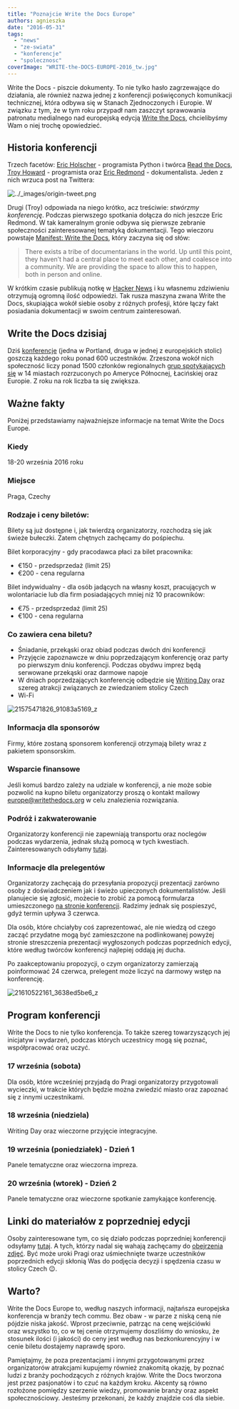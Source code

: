 ```yaml
---
title: "Poznajcie Write the Docs Europe"
authors: agnieszka
date: "2016-05-31"
tags:
  - "news"
  - "ze-swiata"
  - "konferencje"
  - "spolecznosc"
coverImage: "WRITE-the-DOCS-EUROPE-2016_tw.jpg"
---
```


Write the Docs - piszcie dokumenty. To nie tylko hasło zagrzewające do
działania, ale również nazwa jednej z konferencji poświęconych komunikacji
technicznej, która odbywa się w Stanach Zjednoczonych i Europie. W związku z
tym, że w tym roku przypadł nam zaszczyt sprawowania patronatu medialnego nad
europejską edycją [Write the Docs](http://www.writethedocs.org/conf/eu/2016/),
chcielibyśmy Wam o niej trochę opowiedzieć.

<!--truncate-->

## Historia konferencji

Trzech facetów: [Eric Holscher](https://twitter.com/ericholscher) - programista
Python i twórca [Read the Docs](https://readthedocs.org/),
[Troy Howard](https://twitter.com/thoward37) - programista oraz
[Eric Redmond](https://twitter.com/coderoshi) - dokumentalista. Jeden z nich
wrzuca post na Twittera:

![../_images/origin-tweet.png](images/origin-tweet.png)

Drugi (Troy) odpowiada na niego krótko, acz treściwie: _stwórzmy konferencję_.
Podczas pierwszego spotkania dołącza do nich jeszcze Eric Redmond. W tak
kameralnym gronie odbywa się pierwsze zebranie społeczności zainteresowanej
tematyką dokumentacji. Tego wieczoru
powstaje [Manifest: Write the Docs](http://www.writethedocs.org/guide/about/vision/),
który zaczyna się od słów:

> There exists a tribe of documentarians in the world. Up until this point, they
> haven’t had a central place to meet each other, and coalesce into a community.
> We are providing the space to allow this to happen, both in person and online.

W krótkim czasie publikują notkę w
[Hacker News](https://news.ycombinator.com/item?id=5129425) i ku własnemu
zdziwieniu otrzymują ogromną ilość odpowiedzi. Tak rusza maszyna zwana Write the
Docs, skupiająca wokół siebie osoby z różnych profesji, które łączy fakt
posiadania dokumentacji w swoim centrum zainteresowań.

## **Write the Docs dzisiaj**

Dziś [konferencje](http://www.writethedocs.org/conf/) (jedna w Portland, druga w
jednej z europejskich stolic) goszczą każdego roku ponad 600 uczestników.
Zrzeszona wokół nich społeczność liczy ponad 1500 członków
regionalnych [grup spotykających się](http://www.writethedocs.org/meetups/) w 14
miastach rozrzuconych po Ameryce Północnej, Łacińskiej oraz Europie. Z roku na
rok liczba ta się zwiększa.

## Ważne fakty

Poniżej przedstawiamy najważniejsze informacje na temat Write the Docs Europe.

### **Kiedy**

18-20 września 2016 roku

### **Miejsce**

Praga, Czechy

### **Rodzaje i ceny biletów:**

Bilety są już dostępne i, jak twierdzą organizatorzy, rozchodzą się jak świeże
bułeczki. Zatem chętnych zachęcamy do pośpiechu.

Bilet korporacyjny - gdy pracodawca płaci za bilet pracownika:

- €150 - przedsprzedaż (limit 25)
- €200 - cena regularna

Bilet indywidualny - dla osób jadących na własny koszt, pracujących w
wolontariacie lub dla firm posiadających mniej niż 10 pracowników:

- €75 - przedsprzedaż (limit 25)
- €100 - cena regularna

### **Co zawiera cena biletu?**

- Śniadanie, przekąski oraz obiad podczas dwóch dni konferencji
- Przyjęcie zapoznawcze w dniu poprzedzającym konferencję oraz party po
  pierwszym dniu konferencji. Podczas obydwu imprez będą serwowane przekąski
  oraz darmowe napoje
- W dniach poprzedzających konferencję odbędzie się
  [Writing Day](http://www.writethedocs.org/conf/eu/2016/writingday/) oraz
  szereg atrakcji związanych ze zwiedzaniem stolicy Czech
- Wi-Fi

![21575471826_91083a5169_z](images/21575471826_91083a5169_z.jpg)

### **Informacja dla sponsorów**

Firmy, które zostaną sponsorem konferencji otrzymają bilety wraz z pakietem
sponsorskim.

### **Wsparcie finansowe**

Jeśli komuś bardzo zależy na udziale w konferencji, a nie może sobie pozwolić na
kupno biletu organizatorzy proszą o kontakt mailowy
[europe@writethedocs.org](mailto:europe@writethedocs.org) w celu znalezienia
rozwiązania.

### **Podróż i zakwaterowanie**

Organizatorzy konferencji nie zapewniają transportu oraz noclegów podczas
wydarzenia, jednak służą pomocą w tych kwestiach. Zainteresowanych odsyłamy
[tutaj](http://www.writethedocs.org/conf/eu/2016/visiting/#where-to-stay).

### Informacje dla prelegentów

Organizatorzy zachęcają do przesyłania propozycji prezentacji zarówno osoby z
doświadczeniem jak i świeżo upieczonych dokumentalistów. Jeśli planujecie się
zgłosić, możecie to zrobić za pomocą formularza umieszczonego
[na stronie konferencji](http://www.writethedocs.org/conf/eu/2016/cfp/). Radzimy
jednak się pospieszyć, gdyż termin upływa 3 czerwca.

Dla osób, które chciałyby coś zaprezentować, ale nie wiedzą od czego zacząć
przydatne mogą być zamieszczone na podlinkowanej powyżej stronie streszczenia
prezentacji wygłoszonych podczas poprzednich edycji, które według twórców
konferencji najlepiej oddają jej ducha.

Po zaakceptowaniu propozycji, o czym organizatorzy zamierzają poinformować 24
czerwca, prelegent może liczyć na darmowy wstęp na konferencję.

![21610522161_3638ed5be6_z](images/21610522161_3638ed5be6_z.jpg)

## Program konferencji

Write the Docs to nie tylko konferencja. To także szereg towarzyszących jej
inicjatyw i wydarzeń, podczas których uczestnicy mogą się poznać, współpracować
oraz uczyć.

### **17 września (sobota)**

Dla osób, które wcześniej przyjadą do Pragi organizatorzy przygotowali
wycieczki, w trakcie których będzie można zwiedzić miasto oraz zapoznać się z
innymi uczestnikami.

### **18 września (niedziela)**

Writing Day oraz wieczorne przyjęcie integracyjne.

### **19 września (poniedziałek) - Dzień 1**

Panele tematyczne oraz wieczorna impreza.

### **20 września (wtorek) - Dzień 2**

Panele tematyczne oraz wieczorne spotkanie zamykające konferencję.

## Linki do materiałów z poprzedniej edycji

Osoby zainteresowane tym, co się działo podczas poprzedniej konferencji odsyłamy
[tutaj](https://www.youtube.com/playlist?list=PLZAeFn6dfHplFNTsVdBuHk6vPZbsvHtDw).
A tych, którzy nadal się wahają zachęcamy do
[obejrzenia zdjęć](https://www.flickr.com/photos/writethedocs). Być może uroki
Pragi oraz uśmiechnięte twarze uczestników poprzednich edycji skłonią Was do
podjęcia decyzji i spędzenia czasu w stolicy Czech 😉.

## Warto?

Write the Docs Europe to, według naszych informacji, najtańsza europejska
konferencja w branży tech commu. Bez obaw - w parze z niską ceną nie pójdzie
niska jakość. Wprost przeciwnie, patrząc na cenę wejściówki oraz wszystko to, co
w tej cenie otrzymujemy doszliśmy do wniosku, że stosunek ilości (i jakości) do
ceny jest według nas bezkonkurencyjny i w cenie biletu dostajemy naprawdę sporo.

Pamiętajmy, że poza prezentacjami i innymi przygotowanymi przez organizatorów
atrakcjami kupujemy również znakomitą okazję, by poznać ludzi z branży
pochodzących z różnych krajów. Write the Docs tworzona jest przez pasjonatów i
to czuć na każdym kroku. Akcenty są równo rozłożone pomiędzy szerzenie wiedzy,
promowanie branży oraz aspekt społecznościowy. Jesteśmy przekonani, że każdy
znajdzie coś dla siebie.
